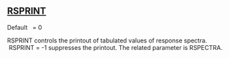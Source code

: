 ## [RSPRINT](https://help.hexagonmi.com/bundle/MSC_Nastran_2022.4/page/Nastran_Combined_Book/qrg/parameters/TOC.RSPRINT.xhtml)

Default    = 0

RSPRINT controls the printout of tabulated values of response spectra.  RSPRINT = -1 suppresses the printout. The related parameter is RSPECTRA.

